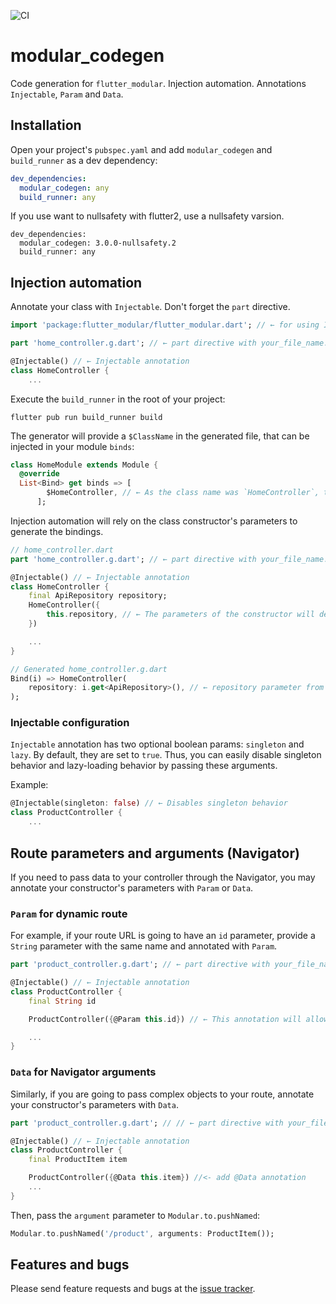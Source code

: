 ![CI](https://github.com/Flutterando/modular/workflows/CI/badge.svg)

# modular_codegen

Code generation for `flutter_modular`. Injection automation. Annotations `Injectable`, `Param` and `Data`.

## Installation

Open your project's `pubspec.yaml` and add `modular_codegen` and `build_runner` as a dev dependency:

```yaml
dev_dependencies:
  modular_codegen: any
  build_runner: any
```

If you use want to nullsafety with flutter2, use a nullsafety varsion.

```
dev_dependencies:
  modular_codegen: 3.0.0-nullsafety.2
  build_runner: any
```

## Injection automation

Annotate your class with `Injectable`. Don't forget the `part` directive.

```dart
import 'package:flutter_modular/flutter_modular.dart'; // ← for using Injectable annotation

part 'home_controller.g.dart'; // ← part directive with your_file_name.g.dart

@Injectable() // ← Injectable annotation
class HomeController {
    ...
```

Execute the `build_runner` in the root of your project:
```
flutter pub run build_runner build
```

The generator will provide a `$ClassName` in the generated file, that can be injected in your module `binds`:

```dart
class HomeModule extends Module {
  @override
  List<Bind> get binds => [
        $HomeController, // ← As the class name was `HomeController`, the generated injectable is `$HomeController`
      ];
```

Injection automation will rely on the class constructor's parameters to generate the bindings.


```dart
// home_controller.dart
part 'home_controller.g.dart'; // ← part directive with your_file_name.g.dart

@Injectable() // ← Injectable annotation
class HomeController {
    final ApiRepository repository;
    HomeController({
        this.repository, // ← The parameters of the constructor will define the generated binding
    })

    ...
}

// Generated home_controller.g.dart
Bind(i) => HomeController(
    repository: i.get<ApiRepository>(), // ← repository parameter from constructor
);
```

### Injectable configuration

`Injectable` annotation has two optional boolean params: `singleton` and `lazy`. By default, they are set to `true`. Thus, you can easily disable singleton behavior and lazy-loading behavior by passing these arguments. 

Example:

```dart
@Injectable(singleton: false) // ← Disables singleton behavior
class ProductController {
    ...
```

## Route parameters and arguments (Navigator)

If you need to pass data to your controller through the Navigator, you may annotate your constructor's parameters with `Param` or `Data`.

### `Param` for dynamic route

For example, if your route URL is going to have an `id` parameter, provide a `String` parameter with the same name and annotated with `Param`.

```dart
part 'product_controller.g.dart'; // ← part directive with your_file_name.g.dart

@Injectable() // ← Injectable annotation
class ProductController {
    final String id

    ProductController({@Param this.id}) // ← This annotation will allow you to pass the `id` parameter in the route URL, like `/product/:id`

    ...
}
```

### `Data` for Navigator arguments

Similarly, if you are going to pass complex objects to your route, annotate your constructor's parameters with `Data`.

```dart
part 'product_controller.g.dart'; // // ← part directive with your_file_name.g.dart

@Injectable() // ← Injectable annotation
class ProductController {
    final ProductItem item

    ProductController({@Data this.item}) //<- add @Data annotation
    ...
}
```

Then, pass the `argument` parameter to `Modular.to.pushNamed`:

```dart
Modular.to.pushNamed('/product', arguments: ProductItem());
```

## Features and bugs

Please send feature requests and bugs at the [issue tracker](https://github.com/Flutterando/modular/issues).
